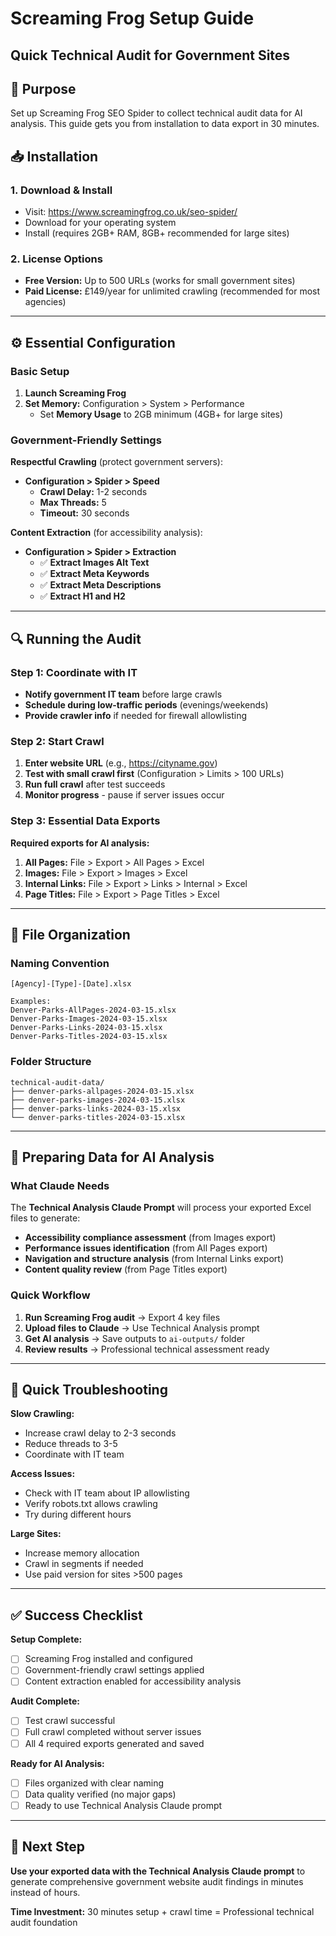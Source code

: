 # Screaming Frog Setup Guide
## Quick Technical Audit for Government Sites

## 🎯 Purpose
Set up Screaming Frog SEO Spider to collect technical audit data for AI analysis. This guide gets you from installation to data export in 30 minutes.

## 📥 Installation

### 1. Download & Install
- Visit: https://www.screamingfrog.co.uk/seo-spider/
- Download for your operating system
- Install (requires 2GB+ RAM, 8GB+ recommended for large sites)

### 2. License Options
- **Free Version:** Up to 500 URLs (works for small government sites)
- **Paid License:** £149/year for unlimited crawling (recommended for most agencies)

---

## ⚙️ Essential Configuration

### Basic Setup
1. **Launch Screaming Frog**
2. **Set Memory:** Configuration > System > Performance
   - Set **Memory Usage** to 2GB minimum (4GB+ for large sites)

### Government-Friendly Settings
**Respectful Crawling** (protect government servers):
- **Configuration > Spider > Speed**
  - **Crawl Delay:** 1-2 seconds
  - **Max Threads:** 5
  - **Timeout:** 30 seconds

**Content Extraction** (for accessibility analysis):
- **Configuration > Spider > Extraction**
  - ✅ **Extract Images Alt Text**
  - ✅ **Extract Meta Keywords**
  - ✅ **Extract Meta Descriptions** 
  - ✅ **Extract H1 and H2**

---

## 🔍 Running the Audit

### Step 1: Coordinate with IT
- **Notify government IT team** before large crawls
- **Schedule during low-traffic periods** (evenings/weekends)
- **Provide crawler info** if needed for firewall allowlisting

### Step 2: Start Crawl
1. **Enter website URL** (e.g., https://cityname.gov)
2. **Test with small crawl first** (Configuration > Limits > 100 URLs)
3. **Run full crawl** after test succeeds
4. **Monitor progress** - pause if server issues occur

### Step 3: Essential Data Exports
**Required exports for AI analysis:**

1. **All Pages:** File > Export > All Pages > Excel
2. **Images:** File > Export > Images > Excel  
3. **Internal Links:** File > Export > Links > Internal > Excel
4. **Page Titles:** File > Export > Page Titles > Excel

---

## 📁 File Organization

### Naming Convention
```
[Agency]-[Type]-[Date].xlsx

Examples:
Denver-Parks-AllPages-2024-03-15.xlsx
Denver-Parks-Images-2024-03-15.xlsx
Denver-Parks-Links-2024-03-15.xlsx
Denver-Parks-Titles-2024-03-15.xlsx
```

### Folder Structure
```
technical-audit-data/
├── denver-parks-allpages-2024-03-15.xlsx
├── denver-parks-images-2024-03-15.xlsx
├── denver-parks-links-2024-03-15.xlsx
└── denver-parks-titles-2024-03-15.xlsx
```

---

## 🤖 Preparing Data for AI Analysis

### What Claude Needs
The **Technical Analysis Claude Prompt** will process your exported Excel files to generate:
- **Accessibility compliance assessment** (from Images export)
- **Performance issues identification** (from All Pages export)
- **Navigation and structure analysis** (from Internal Links export)
- **Content quality review** (from Page Titles export)

### Quick Workflow
1. **Run Screaming Frog audit** → Export 4 key files
2. **Upload files to Claude** → Use Technical Analysis prompt
3. **Get AI analysis** → Save outputs to `ai-outputs/` folder
4. **Review results** → Professional technical assessment ready

---

## 🚨 Quick Troubleshooting

**Slow Crawling:**
- Increase crawl delay to 2-3 seconds
- Reduce threads to 3-5
- Coordinate with IT team

**Access Issues:**
- Check with IT team about IP allowlisting
- Verify robots.txt allows crawling
- Try during different hours

**Large Sites:**
- Increase memory allocation
- Crawl in segments if needed
- Use paid version for sites >500 pages

---

## ✅ Success Checklist

**Setup Complete:**
- [ ] Screaming Frog installed and configured
- [ ] Government-friendly crawl settings applied
- [ ] Content extraction enabled for accessibility analysis

**Audit Complete:**
- [ ] Test crawl successful
- [ ] Full crawl completed without server issues
- [ ] All 4 required exports generated and saved

**Ready for AI Analysis:**
- [ ] Files organized with clear naming
- [ ] Data quality verified (no major gaps)
- [ ] Ready to use Technical Analysis Claude prompt

---

## 🎯 Next Step
**Use your exported data with the Technical Analysis Claude prompt** to generate comprehensive government website audit findings in minutes instead of hours.

**Time Investment:** 30 minutes setup + crawl time = Professional technical audit foundation
